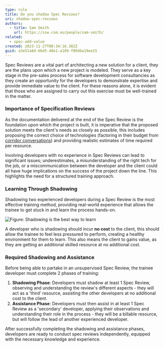 ```yaml
---
type: rule
title: Do you shadow Spec Reviews?
uri: shadow-spec-reviews
authors:
  - title: Sam Smith
    url: https://ssw.com.au/people/sam-smith/
related:
  - spec-add-value
created: 2023-11-27T00:34:16.382Z
guid: a3e51a8d-66d5-48e1-a109-f89d6a19ee15
---
```

Spec Reviews are a vital part of architecting a new solution for a client, they are the plans upon which a new project is modeled. They serve as a key stage in the pre-sales process for software development consultancies as they create an opportunity for the developers to demonstrate expertise and provide immediate value to the client. For these reasons alone, it is evident that those who are assigned to carry out this exercise must be well-trained in the matter.

<!--endintro-->

### Importance of Specification Reviews

As the documentation delivered at the end of the Spec Review is the foundation upon which the project is built, it is imperative that the proposed solution meets the client's needs as closely as possible, this includes proposing the correct choice of technologies (factoring in their budget from [corridor conversations](https://ssw.com.au/rules/corridor-conversations/)) and providing realistic estimates of time required per resource.

Involving developers with no experience in Spec Reviews can lead to significant issues; underestimates, a misunderstanding of the right tech for the job, or a miscommunication between the developer and the client could all have huge implications on the success of the project down the line. This highlights the need for a structured training approach.

### Learning Through Shadowing

Shadowing two experienced developers during a Spec Review is the most effective training method, providing real-world experience that allows the trainee to get stuck in and learn the process hands-on. 

![Figure: Shadowing is the best way to learn](dall·e-2023-11-22-15.54.44-a-minimalist-corporate-memphis-style-illustration-without-any-writing-in-the-background-showing-two-solutions-architects-one-asian-male-and-one-blac.png "A trainee shadowing 2 experienced developers")

A developer who is shadowing should incur **no cost** to the client, this should allow the trainee to feel less pressured to perform, creating a healthy environment for them to learn. This also means the client to gains value, as they are getting an additional skilled resource at no additional cost.

### Required Shadowing and Assistance

Before being able to partake in an unsupervised Spec Review, the trainee developer must complete 2 phases of training:

1. **Shadowing Phase**: Developers must shadow at least 1 Spec Review, observing and understanding the review's different aspects - they will act as a 'third' resource, assisting the other developers at no additional cost to the client.
2. **Assistance Phase**: Developers must then assist in at least 1 Spec Review as a 'secondary' developer, applying their observations and understanding their role in the process - they will be a billable resource, but will follow the lead of another experienced developer.

After successfully completing the shadowing and assistance phases, developers are ready to conduct spec reviews independently, equipped with the necessary knowledge and experience.